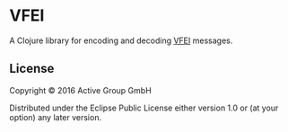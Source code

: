 # VFEI

A Clojure library for encoding and decoding
[VFEI](http://www.sematech.org/docubase/document/3016atr.pdf) messages.

## License

Copyright © 2016 Active Group GmbH

Distributed under the Eclipse Public License either version 1.0 or (at
your option) any later version.
